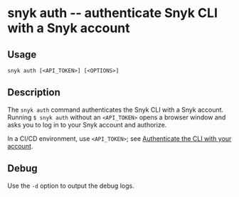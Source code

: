 # snyk auth -- authenticate Snyk CLI with a Snyk account

## Usage

`snyk auth [<API_TOKEN>] [<OPTIONS>]`

## Description

The `snyk auth` command authenticates the Snyk CLI with a Snyk account. Running `$ snyk auth` without an `<API_TOKEN>` opens a browser window and asks you to log in to your Snyk account and authorize.

In a CI/CD environment, use `<API_TOKEN>`; see [Authenticate the CLI with your account](https://docs.snyk.io/features/snyk-cli/authenticate-the-cli-with-your-account).

## Debug

Use the `-d` option to output the debug logs.
